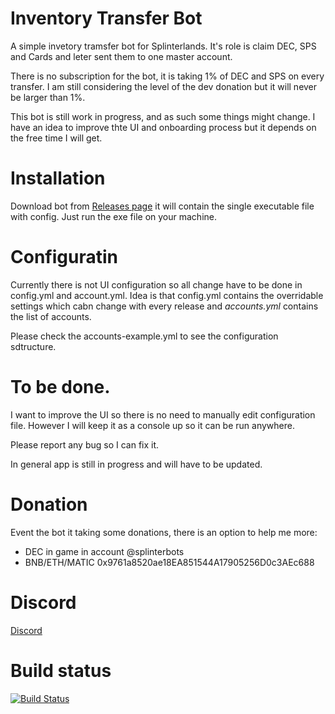 # Inventory Transfer Bot 
A simple invetory tramsfer bot for Splinterlands. 
It's role is claim DEC, SPS and Cards and leter sent them to one master account.

There is no subscription for the bot, it is taking 1% of DEC and SPS on every transfer. 
I am still considering the level of the dev donation but it will never be larger than 1%. 

This bot is still work in progress, and as such some things might change. 
I have an idea to improve thte UI and onboarding process but it depends on the free time I will get.

# Installation 
Download bot from [Releases page](https://github.com/functional-solutions/SplinterlandClaimBot/releases) it will contain the single executable file with config. Just  run the exe file on your machine.

# Configuratin
Currently there is not UI configuration so all change have to be done in config.yml and account.yml. Idea is that config.yml contains the overridable settings which cabn change with every release and *accounts.yml* contains the list of accounts. 

Please check the accounts-example.yml to see the configuration sdtructure.

# To be done.
I want to improve the UI so there is no need to manually edit configuration file.  However I will keep it as a console up so it can be run anywhere. 

Please report any bug so I can fix it. 

In general app is still in progress and will have to be updated. 

# Donation 
Event the bot it taking some donations, there is an option to help me more:
 * DEC in game in account @splinterbots 
 * BNB/ETH/MATIC 0x9761a8520ae18EA851544A17905256D0c3AEc688

# Discord 
[Discord](https://discord.gg/N5SqVBTe)

# Build status
[![Build Status](https://dev.azure.com/be-functional/Splinterbots/_apis/build/status/ClaimBot?branchName=master)](https://dev.azure.com/be-functional/Splinterbots/_build/latest?definitionId=46&branchName=master)
